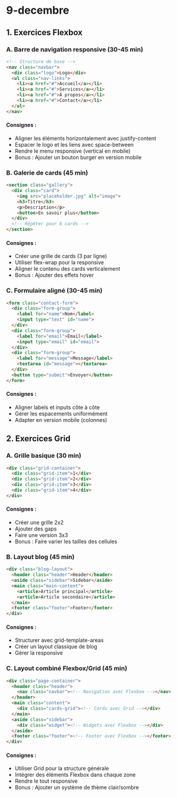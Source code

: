 # 9-decembre

## 1. Exercices Flexbox 

### A. Barre de navigation responsive (30-45 min)

```html
<!-- Structure de base -->
<nav class="navbar">
  <div class="logo">Logo</div>
  <ul class="nav-links">
    <li><a href="#">Accueil</a></li>
    <li><a href="#">Services</a></li>
    <li><a href="#">À propos</a></li>
    <li><a href="#">Contact</a></li>
  </ul>
</nav>
```

#### Consignes :

- Aligner les éléments horizontalement avec justify-content
- Espacer le logo et les liens avec space-between
- Rendre le menu responsive (vertical en mobile)
- Bonus : Ajouter un bouton burger en version mobile

### B. Galerie de cards (45 min)

```html
<section class="gallery">
  <div class="card">
    <img src="placeholder.jpg" alt="image">
    <h3>Titre</h3>
    <p>Description</p>
    <button>En savoir plus</button>
  </div>
  <!-- Répéter pour 6 cards -->
</section>
```

#### Consignes :

- Créer une grille de cards (3 par ligne)
- Utiliser flex-wrap pour la responsive
- Aligner le contenu des cards verticalement
- Bonus : Ajouter des effets hover

### C. Formulaire aligné (30-45 min)

```html
<form class="contact-form">
  <div class="form-group">
    <label for="name">Nom</label>
    <input type="text" id="name">
  </div>
  <div class="form-group">
    <label for="email">Email</label>
    <input type="email" id="email">
  </div>
  <div class="form-group">
    <label for="message">Message</label>
    <textarea id="message"></textarea>
  </div>
  <button type="submit">Envoyer</button>
</form>
```

#### Consignes :

- Aligner labels et inputs côte à côte
- Gérer les espacements uniformément
- Adapter en version mobile (colonnes)

## 2. Exercices Grid 

### A. Grille basique (30 min)

```html
<div class="grid-container">
  <div class="grid-item">1</div>
  <div class="grid-item">2</div>
  <div class="grid-item">3</div>
  <div class="grid-item">4</div>
</div>
```

#### Consignes :

- Créer une grille 2x2
- Ajouter des gaps
- Faire une version 3x3
- Bonus : Faire varier les tailles des cellules

### B. Layout blog (45 min)

```html
<div class="blog-layout">
  <header class="header">Header</header>
  <aside class="sidebar">Sidebar</aside>
  <main class="main-content">
    <article>Article principal</article>
    <article>Article secondaire</article>
  </main>
  <footer class="footer">Footer</footer>
</div>
```

#### Consignes :

- Structurer avec grid-template-areas
- Créer un layout classique de blog
- Gérer la responsive

### C. Layout combiné Flexbox/Grid (45 min)

```html
<div class="page-container">
  <header class="header">
    <nav class="navbar"><!-- Navigation avec Flexbox --></nav>
  </header>
  <main class="content">
    <div class="cards-grid"><!-- Cards avec Grid --></div>
  </main>
  <aside class="sidebar">
    <div class="widget"><!-- Widgets avec Flexbox --></div>
  </aside>
  <footer class="footer"><!-- Footer avec Flexbox --></footer>
</div>
```

#### Consignes :

- Utiliser Grid pour la structure générale
- Intégrer des éléments Flexbox dans chaque zone
- Rendre le tout responsive
- Bonus : Ajouter un système de thème clair/sombre


